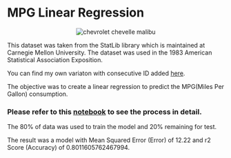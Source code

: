 # MPG Linear Regression

<p align ="center">
  <img alt="chevrolet chevelle malibu" src="https://p.turbosquid.com/ts-thumb/yR/pQDbv6/iw/img_00007/png/1623077116/600x600/fit_q87/56b41513168c38cb2278e595ac12df58ce7e3877/img_00007.jpg" />
</p>

This dataset was taken from the StatLib library which is maintained at Carnegie Mellon University. The dataset was used in the 1983 American Statistical Association Exposition.

You can find my own variaton with consecutive ID added [here](https://gist.github.com/YufniCastro/dff968b38a5102606657de8760f67856).

The objective was to create a linear regression to predict the MPG(Miles Per Gallon) consumption.

### Please refer to this [notebook](/mpg_linear_regression.ipynb) to see the process in detail.

The 80% of data was used to train the model and 20% remaining for test.

The result was a model with Mean Squared Error (Error) of 12.22 and r2 Score (Accuracy) of 0.8011605762467994.
